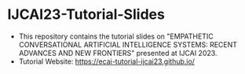 # IJCAI23-Tutorial-Slides

* This repository contains the tutorial slides on "EMPATHETIC CONVERSATIONAL ARTIFICIAL INTELLIGENCE SYSTEMS: RECENT ADVANCES AND NEW FRONTIERS" presented at IJCAI 2023.
* Tutorial Website: https://ecai-tutorial-ijcai23.github.io/
